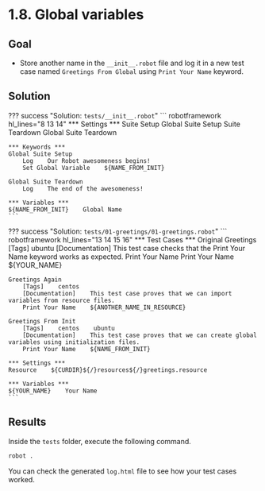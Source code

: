 # 1.8. Global variables

## Goal

* Store another name in the `__init__.robot` file and log it in a new test case named `Greetings From Global` using `Print Your Name` keyword.

## Solution

??? success "Solution: `tests/__init__.robot`"
    ``` robotframework hl_lines="8 13 14"
    *** Settings ***
    Suite Setup       Global Suite Setup
    Suite Teardown    Global Suite Teardown

    *** Keywords ***
    Global Suite Setup
        Log    Our Robot awesomeness begins!
        Set Global Variable    ${NAME_FROM_INIT}

    Global Suite Teardown
        Log    The end of the awesomeness!

    *** Variables ***
    ${NAME_FROM_INIT}    Global Name
    ```

??? success "Solution: `tests/01-greetings/01-greetings.robot`"
    ``` robotframework hl_lines="13 14 15 16"
    *** Test Cases ***
    Original Greetings
        [Tags]    ubuntu
        [Documentation]    This test case checks that the Print Your Name keyword works as expected.
        Print Your Name
        Print Your Name    ${YOUR_NAME}

    Greetings Again
        [Tags]    centos
        [Documentation]    This test case proves that we can import variables from resource files.
        Print Your Name    ${ANOTHER_NAME_IN_RESOURCE}

    Greetings From Init
        [Tags]    centos    ubuntu
        [Documentation]    This test case proves that we can create global variables using initialization files.
        Print Your Name    ${NAME_FROM_INIT}

    *** Settings ***
    Resource    ${CURDIR}${/}resources${/}greetings.resource

    *** Variables ***
    ${YOUR_NAME}    Your Name
    ```

## Results

Inside the `tests` folder, execute the following command.

``` bash
robot .
```

You can check the generated `log.html` file to see how your test cases worked.

